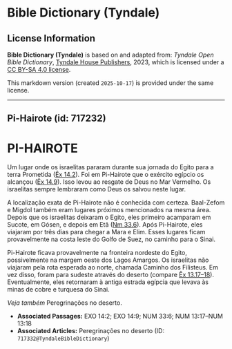 # Bible Dictionary (Tyndale)

## License Information

**Bible Dictionary (Tyndale)** is based on and adapted from: _Tyndale Open Bible Dictionary_, [Tyndale House Publishers](https://tyndaleopenresources.com/), 2023, which is licensed under a [CC BY-SA 4.0 license](https://creativecommons.org/licenses/by-sa/4.0/legalcode.en).

This markdown version (created `2025-10-17`) is provided under the same license.



--------------------------------

## Pi-Hairote (id: 717232)

PI\-HAIROTE
===========

Um lugar onde os israelitas pararam durante sua jornada do Egito para a terra Prometida ([Êx 14\.2](https://ref.ly/Exod14:2)). Foi em Pi\-Hairote que o exército egípcio os alcançou ([Êx 14\.9](https://ref.ly/Exod14:9)). Isso levou ao resgate de Deus no Mar Vermelho. Os israelitas sempre lembraram como Deus os salvou neste lugar.

A localização exata de Pi\-Hairote não é conhecida com certeza. Baal\-Zefom e Migdol também eram lugares próximos mencionados na mesma área. Depois que os israelitas deixaram o Egito, eles primeiro acamparam em Sucote, em Gósen, e depois em Etã ([Nm 33\.6](https://ref.ly/Num33:6)). Após Pi\-Hairote, eles viajaram por três dias para chegar a Mara e Elim. Esses lugares ficam provavelmente na costa leste do Golfo de Suez, no caminho para o Sinai.

Pi\-Hairote ficava provavelmente na fronteira nordeste do Egito, possivelmente na margem oeste dos Lagos Amargos. Os israelitas não viajaram pela rota esperada ao norte, chamada Caminho dos Filisteus. Em vez disso, foram para sudeste através do deserto (compare [Êx 13\.17–18](https://ref.ly/Num13:17-Num13:18)). Eventualmente, eles retornaram à antiga estrada egípcia que levava às minas de cobre e turquesa do Sinai.

*Veja também* Peregrinações no deserto.

* **Associated Passages:** EXO 14:2; EXO 14:9; NUM 33:6; NUM 13:17–NUM 13:18
* **Associated Articles:** Peregrinações no deserto (ID: `717332@TyndaleBibleDictionary`)

